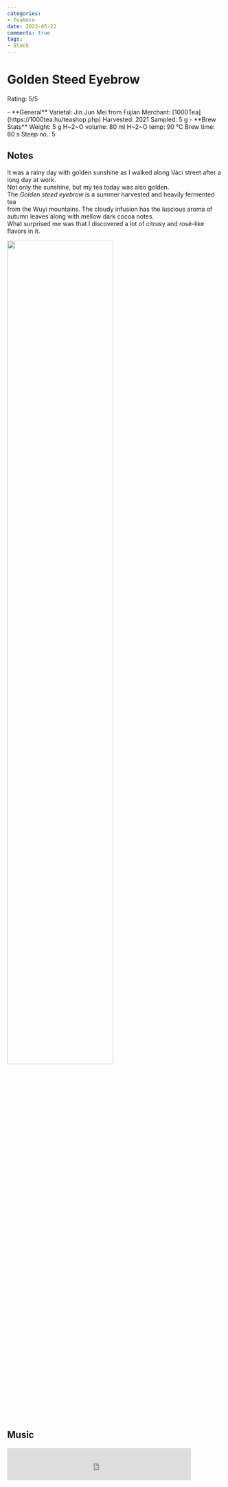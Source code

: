 ```yaml
---
categories:
- TeaNote
date: 2023-05-22
comments: true
tags:
- Black
---
```

# Golden Steed Eyebrow

Rating: 5/5

<div class="grid cards" markdown>
- **General**  
Varietal: Jin Jun Mei from Fujian  
Merchant: [1000Tea](https://1000tea.hu/teashop.php)  
Harvested: 2021  
Sampled: 5 g  
- **Brew Stats**  
Weight: 5 g   
H~2~O volume: 80 ml  
H~2~O temp: 90 °C   
Brew time: 60 s  
Steep no.: 5  
</div>

## Notes

It was a rainy day with golden sunshine as I walked along Váci street after a long day at work.  
Not only the sunshine, but my tea today was also golden.   
The _Golden steed eyebrow_ is a summer harvested and heavily fermented tea  
from the Wuyi mountains. The cloudy infusion has the luscious aroma of autumn leaves along with mellow dark cocoa notes.  
What surprised me was that I discovered a lot of citrusy and rosé-like flavors in it.

<img src="/img/2023-05-22_golden_steed_eyebrow/wheel.svg" width="70%"></img>
<!-- more -->
## Music

<div style="position: relative; padding-bottom: 15%; height: 0; overflow: hidden; max-width: 100%;"><iframe src="https://embed.tidal.com/tracks/96899560?layout=classic" frameborder="0" allowfullscreen style="position: absolute; top: 0; left: 0; width: 85%; height: 1px; min-height: 100%; margin: 0 auto;"></iframe></div>
